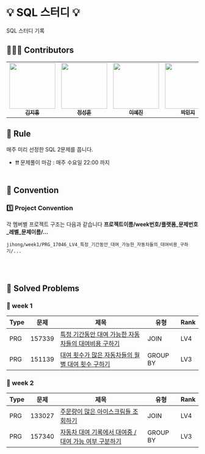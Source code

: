 #  💡 SQL 스터디 💡

SQL 스터디 기록

## 🙋🏻‍♂️ Contributors
<table>
  <tr>
   <td align="center"><a href="https://github.com/kjh95044"><img src="https://avatars.githubusercontent.com/u/48514956?v=4" width="120px;" alt=""/><br /><sub><b>김지홍</b></sub></a><br /></td>
    <td align="center"><a href="https://github.com/JSH0905"><img src="https://avatars.githubusercontent.com/u/90747413?v=4" width="120px;" alt=""/><br /><sub><b>정성훈</b></sub></a><br /></td>
    <td align="center"><a href="https://github.com/yj9120"><img src="https://avatars.githubusercontent.com/u/113438709?v=4" width="120px;" alt=""/><br /><sub><b>이예진</b></sub></a><br /></td>
    <td align="center"><a href="https://github.com/emoving"><img src="https://avatars.githubusercontent.com/u/82428892?v=4" width="120px;" alt=""/><br /><sub><b>박민지</b></sub></a><br /></td>
<!-- 
    <td align="center"><a href="https://github.com/unknown"><img src="https://avatars.githubusercontent.com/u/123123123?v=4" width="120px;" alt=""/><br /><sub><b>서지태</b></sub></a><br /></td>
-->
  </tr>
</table>

## 📌 Rule
매주 미리 선정한 SQL 2문제를 풉니다. 
* ❗❗ 문제풀이 마감 : 매주 수요일 22:00 까지
<br><br>

## 📌 Convention
###  1️⃣ Project Convention
각 멤버별 프로젝트 구조는 다음과 같습니다
**프로젝트이름/week번호/플랫폼_문제번호_레벨_문제이름/...**

    jihong/week1/PRG_17046_LV4_특정_기간동안_대여_가능한_자동차들의_대여비용_구하기/...

<br><br>

## 📌 Solved Problems
### 🚩 week 1
| Type | 문제 | 제목 | 유형 | Rank |
| -- |--| -- |--|--|
| PRG | 157339 | [특정 기간동안 대여 가능한 자동차들의 대여비용 구하기](https://school.programmers.co.kr/learn/courses/30/lessons/157339) | JOIN | LV4 |
| PRG | 151139 | [대여 횟수가 많은 자동차들의 월별 대여 횟수 구하기](https://school.programmers.co.kr/learn/courses/30/lessons/151139) | GROUP BY | LV3 |

### 🚩 week 2
| Type | 문제 | 제목 | 유형 | Rank |
| -- |--| -- |--|--|
| PRG | 133027 | [주문량이 많은 아이스크림들 조회하기](https://school.programmers.co.kr/learn/courses/30/lessons/133027) | JOIN | LV4 |
| PRG | 157340 | [자동차 대여 기록에서 대여중 / 대여 가능 여부 구분하기](https://school.programmers.co.kr/learn/courses/30/lessons/157340) | GROUP BY | LV3 |
